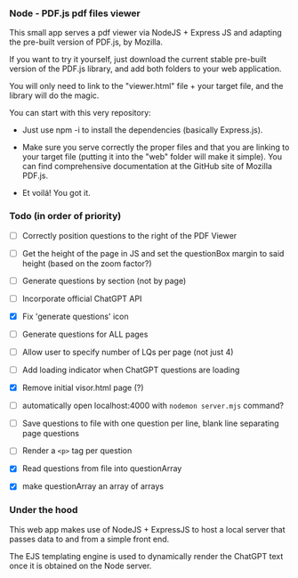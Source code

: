 ### Node - PDF.js pdf files viewer ###

This small app serves a pdf viewer via NodeJS + Express JS and adapting the pre-built version of PDF.js, by Mozilla.

If you want to try it yourself, just download the current stable pre-built version of the PDF.js library, and add both folders to your web application.

You will only need to link to the "viewer.html" file + your target file, and the library will do the magic.

You can start with this very repository:

- Just use npm -i to install the dependencies (basically Express.js).

- Make sure you serve correctly the proper files and that you are linking to your target file (putting it into the "web" folder will make it simple). You can find comprehensive documentation at the GitHub site of Mozilla PDF.js.

- Et voilá! You got it. 


### Todo (in order of priority)
- [ ] Correctly position questions to the right of the PDF Viewer
- [ ] Get the height of the page in JS and set the questionBox margin to said height (based on the zoom factor?)
- [ ] Generate questions by section (not by page)
- [ ] Incorporate official ChatGPT API
- [x] Fix 'generate questions' icon
- [ ] Generate questions for ALL pages
- [ ] Allow user to specify number of LQs per page (not just 4)
- [ ] Add loading indicator when ChatGPT questions are loading
- [x] Remove initial visor.html page (?)
- [ ] automatically open localhost:4000 with `nodemon server.mjs` command?
- [ ] Save questions to file with one question per line, blank line separating page questions
- [ ] Render a `<p>` tag per question
- [x] Read questions from file into questionArray
- [x] make questionArray an array of arrays


### Under the hood

This web app makes use of NodeJS + ExpressJS to host a local server that passes data to and from a simple front end.

The EJS templating engine is used to dynamically render the ChatGPT text once it is obtained on the Node server.